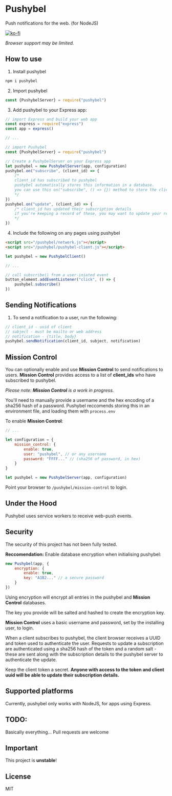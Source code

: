 # Pushybel
Push notifications for the web. (for NodeJS)

[![ko-fi](https://ko-fi.com/img/githubbutton_sm.svg)](https://ko-fi.com/V7V6K2071)

_Browser support may be limited._

## How to use
1. Install pushybel 

```bash
npm i pushybel
```

2. Import pushybel 

```js 
const {PushybelServer} = require("pushybel")
```

3. Add pushybel to your Express app:

```js
// import Express and build your web app
const express = require("express")
const app = express()

// ...

// import Pushybel
const {PushybelServer} = require("pushybel")

// Create a PushybelServer on your Express app
let pushybel = new PushybelServer(app, configuration)
pushybel.on("subscribe", (client_id) => {
    /* 
    client_id has subscribed to pushybel
    pushybel automatically stores this information in a database.
    you can use this on("subscribe", () => {}) method to store the client_id ready to use with sendNotification()
    */
})
pushybel.on("update", (client_id) => {
    /* client_id has updated their subscription details
    if you're keeping a record of these, you may want to update your records
    */
})
```

4. Include the following on any pages using pushybel
```html
<script src="/pushybel/network.js"></script>
<script src="/pushybel/pushybel-client.js"></script>
```
```js
let pushybel = new PushybelClient()

// ...

// call subscribe() from a user-iniated event
button_element.addEventListener("click", () => {
    pushybel.subscribe()
})
```

## Sending Notifications

1. To send a notification to a user, run the following:
```js
// client_id - uuid of client
// subject - must be mailto or web address
// notification - {title, body}
pushybel.sendNotification(client_id, subject, notification)
```

## Mission Control
You can optionally enable and use **Mission Control** to send notifications to users. **Mission Control** provides access to a list of **client_ids** who have subscribed to pushybel.

_Please note: **Mission Control** is a work in progress._

You'll need to manually provide a username and the hex encoding of a sha256 hash of a password. Pushybel reccomends storing this in an environment file, and loading them with ```process.env```

To enable **Mission Control**:
```js
// ...

let configuration = {
    mission_control: {
        enable: true,
        user: "pushybel", // or any username
        password: "FFFF..." // (sha256 of password, in hex)
    }
}

let pushybel = new PushybelServer(app, configuration)

```

Point your browser to ```/pushybel/mission-control``` to login.

## Under the Hood
Pushybel uses service workers to receive web-push events.

## Security
The security of this project has not been fully tested. 

**Reccomendation:**
Enable database encryption when initialising pushybel:
```js
new Pushybel(app, {
    encryption: {
        enable: true,
        key: "A1B2..." // a secure password
    }
})
```
Using encryption will encrypt all entries in the pushybel and **Mission Control** databases.

The key you provide will be salted and hashed to create the encryption key.

**Mission Control** uses a basic username and password, set by the installing user, to login.

When a client subscribes to pushybel, the client browser receives a UUID and token used to authenticate the user. Requests to update a subscription are authenticated using a sha256 hash of the token and a random salt - these are sent along with the subscription details to the pushybel server to authenticate the update.

Keep the client token a secret. **Anyone with access to the token and client uuid will be able to update their subscription details.**

## Supported platforms
Currently, pushybel only works with NodeJS, for apps using Express.

## TODO:
Basically everything... Pull requests are welcome

## Important
This project is **unstable**! 

## License
MIT